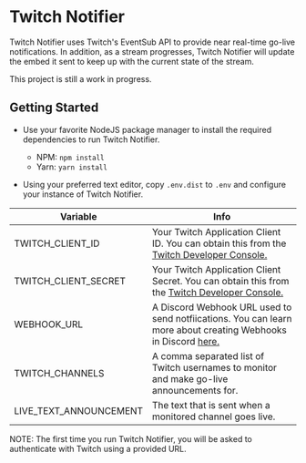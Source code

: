 # Twitch Notifier

Twitch Notifier uses Twitch's EventSub API to provide near real-time go-live notifications. In addition, as a stream progresses, Twitch Notifier will update the embed it sent to keep up with the current state of the stream.

This project is still a work in progress.

## Getting Started

* Use your favorite NodeJS package manager to install the required dependencies to run Twitch Notifier.
  * NPM: `npm install`
  * Yarn: `yarn install`

* Using your preferred text editor, copy `.env.dist` to `.env` and configure your instance of Twitch Notifier.

| Variable | Info |
| --- | --- |
| TWITCH_CLIENT_ID | Your Twitch Application Client ID. You can obtain this from the [Twitch Developer Console.](https://dev.twitch.tv/console/) |
| TWITCH_CLIENT_SECRET | Your Twitch Application Client Secret. You can obtain this from the [Twitch Developer Console.](https://dev.twitch.tv/console/) |
| WEBHOOK_URL | A Discord Webhook URL used to send notfiications. You can learn more about creating Webhooks in Discord [here.](https://support.discord.com/hc/en-us/articles/228383668-Intro-to-Webhooks) |
| TWITCH_CHANNELS | A comma separated list of Twitch usernames to monitor and make go-live announcements for. |
| LIVE_TEXT_ANNOUNCEMENT | The text that is sent when a monitored channel goes live. |

NOTE: The first time you run Twitch Notifier, you will be asked to authenticate with Twitch using a provided URL.